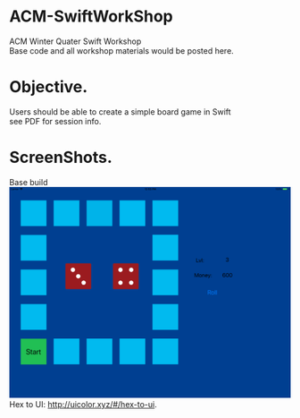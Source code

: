 # ACM-SwiftWorkShop
ACM Winter Quater Swift Workshop  
Base code and all workshop materials would be posted here.  
# Objective.  
Users should be able to create a simple board game in Swift  
see PDF for session info.  
# ScreenShots.  
Base build
![alt text](https://github.com/jluo117/ACM-SwiftWorkShop/blob/master/Simulator%20Screen%20Shot%20-%20iPad%20Pro%20(12.9-inch)%20-%202017-12-26%20at%2012.53.51.png)  
Hex to UI: http://uicolor.xyz/#/hex-to-ui.  
